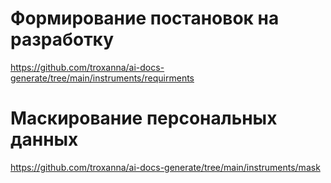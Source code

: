 # Формирование постановок на разработку
https://github.com/troxanna/ai-docs-generate/tree/main/instruments/requirments
# Маскирование персональных данных
https://github.com/troxanna/ai-docs-generate/tree/main/instruments/mask
